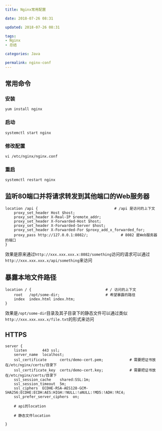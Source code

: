 ```yaml
---
title: Nginx常用配置

date: 2018-07-26 08:31

updated: 2018-07-26 08:31

tags:
- Nginx
- 总结

categories: Java

permalink: nginx-conf
---
```




## 常用命令

### 安装

~~~shell
yum install nginx
~~~

### 启动

~~~shell
systemctl start nginx
~~~

### 修改配置

~~~shell
vi /etc/nginx/nginx.conf
~~~

### 重启

~~~shell
systemctl restart nginx
~~~



## 监听80端口并将请求转发到其他端口的Web服务器

~~~nginx
location /api {									  # /api 是访问的上下文
    proxy_set_header Host $host;
    proxy_set_header X-Real-IP $remote_addr;
    proxy_set_header X-Forwarded-Host $host;
    proxy_set_header X-Forwarded-Server $host;
    proxy_set_header X-Forwarded-For $proxy_add_x_forwarded_for;
    proxy_pass http://127.0.0.1:8082/;               # 8082 是Web服务器的端口
}
~~~

效果是原来通过`http://xxx.xxx.xxx.x:8082/something`访问的请求可以通过`http://xxx.xxx.xxx.x/api/something`来访问



## 暴露本地文件路径

~~~nginx
location / {                                  # / 访问的上下文
    root   /opt/some-dir;                     # 希望暴露的路径
    index  index.html index.htm;
}
~~~

效果是`/opt/some-dir`目录及其子目录下的静态文件可以通过类似`http://xxx.xxx.xxx.x/file.txt`的形式来访问



## HTTPS

~~~nginx
server {
    listen       443 ssl;
    server_name  localhost;
    ssl_certificate      certs/demo-cert.pem;            # 需要把证书放在/etc/nginx/certs/目录下
    ssl_certificate_key  certs/demo-cert.key;            # 需要把证书放在/etc/nginx/certs/目录下
    ssl_session_cache    shared:SSL:1m;
    ssl_session_timeout  5m;
    ssl_ciphers  ECDHE-RSA-AES128-GCM-SHA256:ECDHE:ECDH:AES:HIGH:!NULL:!aNULL:!MD5:!ADH:!RC4;
    ssl_prefer_server_ciphers  on;

    # api的location

    # 静态文件location

}
~~~